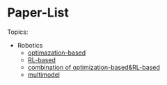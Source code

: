 # Paper-List

Topics:
- Robotics
    - [optimazation-based](Topics/optimization-based.md)
    - [RL-based](Topics/RL-based.md)
    - [combination of optimization-based&RL-based](Topics/optimization-RL.md)
    - [multimodel](Topics/multi-model.md)
